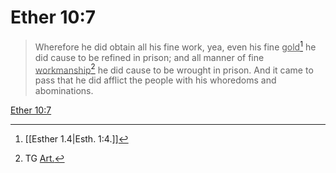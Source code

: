 # Ether 10:7

> Wherefore he did obtain all his fine work, yea, even his fine <u>gold</u>[^a] he did cause to be refined in prison; and all manner of fine <u>workmanship</u>[^b] he did cause to be wrought in prison. And it came to pass that he did afflict the people with his whoredoms and abominations.

[Ether 10:7](https://www.churchofjesuschrist.org/study/scriptures/bofm/ether/10?lang=eng&id=p7#p7)


[^a]: [[Esther 1.4|Esth. 1:4.]]
[^b]: TG [Art.](https://www.churchofjesuschrist.org/study/scriptures/tg/art?lang=eng)
